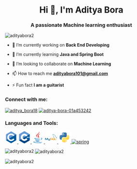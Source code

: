 <h1 align="center">Hi 👋, I'm Aditya Bora</h1>
<h3 align="center">A passionate Machine learning enthusiast</h3>

<p align="left"> <img src="https://komarev.com/ghpvc/?username=adityabora2&label=Profile%20views&color=0e75b6&style=flat" alt="adityabora2" /> </p>



- 🔭 I’m currently working on **Back End Developing**

- 🌱 I’m currently learning **Java and Spring Boot**

- 👯 I’m looking to collaborate on **Machine Learning**

- 📫 How to reach me **adityabora101@gmail.com**

- ⚡ Fun fact **I am a guitarist**

<h3 align="left">Connect with me:</h3>
<p align="left">
<a href="https://twitter.com/aditya_bora18" target="blank"><img align="center" src="https://raw.githubusercontent.com/rahuldkjain/github-profile-readme-generator/master/src/images/icons/Social/twitter.svg" alt="aditya_bora18" height="30" width="40" /></a>
<a href="https://linkedin.com/in/aditya-bora-01a453242" target="blank"><img align="center" src="https://raw.githubusercontent.com/rahuldkjain/github-profile-readme-generator/master/src/images/icons/Social/linked-in-alt.svg" alt="aditya-bora-01a453242" height="30" width="40" /></a>
</p>

<h3 align="left">Languages and Tools:</h3>
<p align="left"> <a href="https://www.cprogramming.com/" target="_blank" rel="noreferrer"> <img src="https://raw.githubusercontent.com/devicons/devicon/master/icons/c/c-original.svg" alt="c" width="40" height="40"/> </a> <a href="https://www.w3schools.com/cpp/" target="_blank" rel="noreferrer"> <img src="https://raw.githubusercontent.com/devicons/devicon/master/icons/cplusplus/cplusplus-original.svg" alt="cplusplus" width="40" height="40"/> </a> <a href="https://www.java.com" target="_blank" rel="noreferrer"> <img src="https://raw.githubusercontent.com/devicons/devicon/master/icons/java/java-original.svg" alt="java" width="40" height="40"/> </a> <a href="https://www.mysql.com/" target="_blank" rel="noreferrer"> <img src="https://raw.githubusercontent.com/devicons/devicon/master/icons/mysql/mysql-original-wordmark.svg" alt="mysql" width="40" height="40"/> </a> <a href="https://www.python.org" target="_blank" rel="noreferrer"> <img src="https://raw.githubusercontent.com/devicons/devicon/master/icons/python/python-original.svg" alt="python" width="40" height="40"/> </a> <a href="https://spring.io/" target="_blank" rel="noreferrer"> <img src="https://www.vectorlogo.zone/logos/springio/springio-icon.svg" alt="spring" width="40" height="40"/> </a> </p>

<p><img align="left" src="https://github-readme-stats.vercel.app/api/top-langs?username=adityabora2&show_icons=true&locale=en&layout=compact" alt="adityabora2" /></p>

<p>&nbsp;<img align="center" src="https://github-readme-stats.vercel.app/api?username=adityabora2&show_icons=true&locale=en" alt="adityabora2" /></p>

<p><img align="center" src="https://github-readme-streak-stats.herokuapp.com/?user=adityabora2&" alt="adityabora2" /></p>
